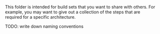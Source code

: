 This folder is intended for build sets that you want to share with others. For example, you may want to give out a collection of the steps that are required for a specific architecture.

TODO: write down naming conventions
